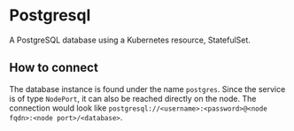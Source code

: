 # Postgresql

A PostgreSQL database using a Kubernetes resource, StatefulSet.

## How to connect

The database instance is found under the name ```postgres```. Since the service is of type ```NodePort```, it can also
be reached directly on the node. The connection would look
like ```postgresql://<username>:<password>@<node fqdn>:<node port>/<database>```.
